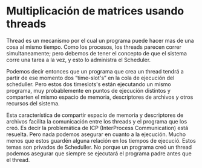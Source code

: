 # Multiplicación de matrices usando threads

Thread es un mecanismo por el cual un programa puede hacer mas de una cosa al mismo tiempo.
Como los procesos, los threads parecen correr simultaneamente; pero debemos de tener el concepto de que el
sistema corre una tarea a la vez, y esto lo administra el Scheduler.

Podemos decir entonces que un programa que crea un thread tendrá a partir de ese momento dos “time-slot's” en
la cola de ejecución del scheduller. Pero estos dos timeslots's están ejecutando un mismo programa, muy
probablemente en puntos de ejecución distintos y comparten el mismo espacio de memoria, descriptores de
archivos y otros recursos del sistema.

Esta característica de compartir espacio de memoria y descriptores de archivos facilita la comunicación entre los
threads y el programa que los creó. Es decir la problemática de ICP (InterProcess Communication) está resuelta.
Pero nada podemos asegurar en cuanto a la ejecución. Mucho menos que estos guardén alguna relación en los
tiempos de ejecució. Estos temas son privados de Scheduller. No porque un programa creó un thread podemos
asegurar que siempre se ejecutará el programa padre antes que el thread.
